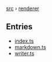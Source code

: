 [src](src.md) &rsaquo; [renderer](src-renderer.md)
## Entries
* [index.ts](src-renderer-index.ts.md)
* [markdown.ts](src-renderer-markdown.ts.md)
* [writer.ts](src-renderer-writer.ts.md)
